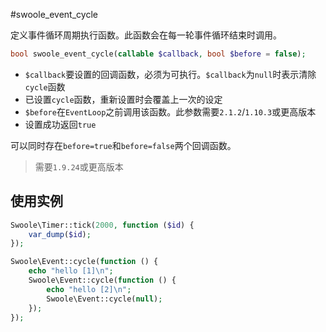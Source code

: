#swoole_event_cycle

定义事件循环周期执行函数。此函数会在每一轮事件循环结束时调用。

```php
bool swoole_event_cycle(callable $callback, bool $before = false);
```

* `$callback`要设置的回调函数，必须为可执行。`$callback`为`null`时表示清除`cycle`函数
* 已设置`cycle`函数，重新设置时会覆盖上一次的设定
* `$before`在`EventLoop`之前调用该函数。此参数需要`2.1.2`/`1.10.3`或更高版本
* 设置成功返回`true`

可以同时存在`before=true`和`before=false`两个回调函数。

> 需要`1.9.24`或更高版本

使用实例
---
```php
Swoole\Timer::tick(2000, function ($id) {
	var_dump($id);
});

Swoole\Event::cycle(function () {
	echo "hello [1]\n";
	Swoole\Event::cycle(function () {
		echo "hello [2]\n";
		Swoole\Event::cycle(null);
	});
});
```